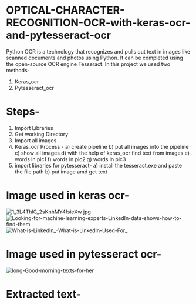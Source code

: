 # OPTICAL-CHARACTER-RECOGNITION-OCR-with-keras-ocr-and-pytesseract-ocr
Python OCR is a technology that recognizes and pulls out text in images like scanned documents and photos using Python. It can be completed using the open-source OCR engine Tesseract.
In this project we used two methods-

1. Keras_ocr
2. Pytesseract_ocr

# Steps-

1. Import Libraries
2. Get working Directory
3. Import all images
4. Keras_ocr Process - 
a) create pipeline
b) put all images into the pipeline
c) show all images
d) with the help of keras_ocr find text from images
e) words in pic1
f) words in pic2
g) words in pic3
5. import libraries for pytesseract- 
a) install the tesseract.exe and paste the file path
b) put image amd get text

# Image used in keras ocr-
![1_3L4ThlC_2sKnhMY4fsieXw jpg](https://user-images.githubusercontent.com/115232340/209430007-f10f907c-7a9c-476f-8077-20b98cc36100.jpg)
![Looking-for-machine-learning-experts-LinkedIn-data-shows-how-to-find-them](https://user-images.githubusercontent.com/115232340/209430009-5a5b6d91-17d2-4733-917a-5c250277f203.png)
![What-is-LinkedIn_-What-is-LinkedIn-Used-For_](https://user-images.githubusercontent.com/115232340/209430068-01224cf7-d6ad-41e9-9885-66f82a5468c3.jpg)

# Image used in pytesseract ocr-
![long-Good-morning-texts-for-her](https://user-images.githubusercontent.com/115232340/209430011-e153eea7-4f8e-4916-b252-bf5a0028585d.jpg)

# Extracted text-


